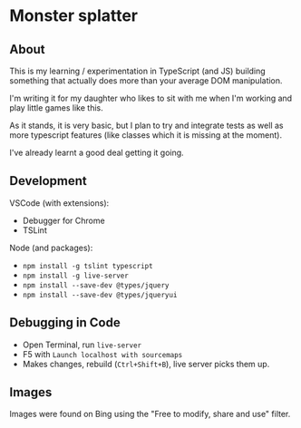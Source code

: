 # Monster splatter

## About

This is my learning / experimentation in TypeScript (and JS) building
something that actually does more than your average DOM manipulation.

I'm writing it for my daughter who likes to sit with me when I'm working
and play little games like this.

As it stands, it is very basic, but I plan to try and integrate tests
as well as more typescript features (like classes which it is missing at the
moment).

I've already learnt a good deal getting it going.

## Development

VSCode (with extensions):

- Debugger for Chrome
- TSLint

Node (and packages):

- `npm install -g tslint typescript`
- `npm install -g live-server`
- `npm install --save-dev @types/jquery`
- `npm install --save-dev @types/jqueryui`

## Debugging in Code

- Open Terminal, run `live-server`
- F5 with `Launch localhost with sourcemaps`
- Makes changes, rebuild (`Ctrl+Shift+B`), live server picks them up.

## Images

Images were found on Bing using the "Free to modify, share and use" filter.
